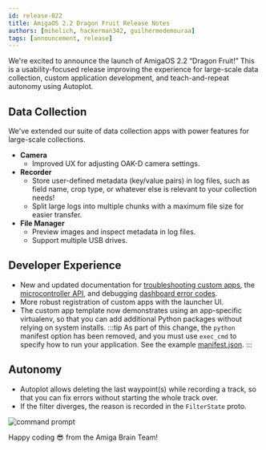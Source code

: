 ```yaml
---
id: release-022
title: AmigaOS 2.2 Dragon Fruit Release Notes
authors: [mihelich, hackerman342, guilhermedemouraa]
tags: [announcement, release]
---
```


We're excited to announce the launch of AmigaOS 2.2 “Dragon Fruit!” This is a
usability-focused release improving the experience for large-scale data collection,
custom application development, and teach-and-repeat autonomy using Autoplot.

## Data Collection

We've extended our suite of data collection apps with power features for large-scale
collections.

* **Camera**
  * Improved UX for adjusting OAK-D camera settings.
* **Recorder**
  * Store user-defined metadata (key/value pairs) in log files, such as field name, crop
    type, or whatever else is relevant to your collection needs!
  * Split large logs into multiple chunks with a maximum file size for easier transfer.
* **File Manager**
  * Preview images and inspect metadata in log files.
  * Support multiple USB drives.

## Developer Experience

* New and updated documentation for
  [troubleshooting custom apps](/docs/brain/brain-apps#debugging-the-app-on-the-launcher),
  the [microcontroller API](/docs/api/#farm-ng-microcontroller-adk), and debugging
  [dashboard error codes](/docs/dashboard/dashboard-debugging).
* More robust registration of custom apps with the launcher UI.
* The custom app template now demonstrates using an app-specific virtualenv, so that
  you can add additional Python packages without relying on system installs.
  :::tip
  As part of this change, the `python` manifest option has been removed, and you must
  use `exec_cmd` to specify how to run your application. See the example
  [manifest.json](https://github.com/farm-ng/amiga-app-template/blob/main/manifest.json).
  :::

## Autonomy

* Autoplot allows deleting the last waypoint(s) while recording a track, so that you
  can fix errors without starting the whole track over.
* If the filter diverges, the reason is recorded in the `FilterState` proto.

![command prompt](https://user-images.githubusercontent.com/5157099/219821724-69dfc97d-17fc-4a08-933a-e6fb2446495e.jpg)

Happy coding :sunglasses: from the Amiga Brain Team!
